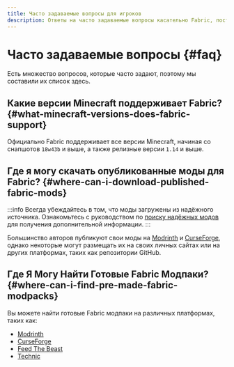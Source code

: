 ```yaml
---
title: Часто задаваемые вопросы для игроков
description: Ответы на часто задаваемые вопросы касательно Fabric, поступающие от игроков и администраторов серверов.
---
```


# Часто задаваемые вопросы {#faq}

Есть множество вопросов, которые часто задают, поэтому мы составили их список здесь.

## Какие версии Minecraft поддерживает Fabric? {#what-minecraft-versions-does-fabric-support}

Официально Fabric поддерживает все версии Minecraft, начиная со снапшотов `18w43b` и выше, а также релизные версии `1.14` и выше.

## Где я могу скачать опубликованные моды для Fabric? {#where-can-i-download-published-fabric-mods}

:::info
Всегда убеждайтесь в том, что моды загружены из надёжного источника. Ознакомьтесь с руководством по [поиску надёжных модов](./finding-mods) для получения дополнительной информации.
:::

Большинство авторов публикуют свои моды на [Modrinth](https://modrinth.com/mods?g=categories:%27fabric%27) и [CurseForge](https://www.curseforge.com/minecraft/search?class=mc-mods\&gameVersionTypeId=4), однако некоторые могут размещать их на своих личных сайтах или на других платформах, таких как репозитории GitHub.

## Где Я Могу Найти Готовые Fabric Модпаки? {#where-can-i-find-pre-made-fabric-modpacks}

Вы можете найти готовые Fabric модпаки на различных платформах, таких как:

- [Modrinth](https://modrinth.com/modpacks?g=categories:%27fabric%27)
- [CurseForge](https://www.curseforge.com/minecraft/search?class=modpacks\&gameVersionTypeId=4)
- [Feed The Beast](https://www.feed-the-beast.com/ftb-app)
- [Technic](https://www.technicpack.net/modpacks)
